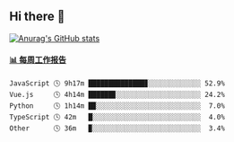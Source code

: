 ## Hi there 👋

[![Anurag's GitHub stats](https://github-readme-stats-orilights.vercel.app/api?username=orilights)](https://github.com/anuraghazra/github-readme-stats)

<!--
**OriLight152/OriLight152** is a ✨ _special_ ✨ repository because its `README.md` (this file) appears on your GitHub profile.

Here are some ideas to get you started:

- 🔭 I’m currently working on ...
- 🌱 I’m currently learning ...
- 👯 I’m looking to collaborate on ...
- 🤔 I’m looking for help with ...
- 💬 Ask me about ...
- 📫 How to reach me: ...
- 😄 Pronouns: ...
- ⚡ Fun fact: ...
-->

<!-- waka-box start -->
#### <a href="https://gist.github.com/92c8d5b388768c10efcba86e82b7c4fb" target="_blank">📊 每周工作报告</a>
```text
JavaScript 🕓 9h17m ██████████████▊░░░░░░░░░░░░░ 52.9%
Vue.js     🕓 4h14m ██████▊░░░░░░░░░░░░░░░░░░░░░ 24.2%
Python     🕓 1h14m █▉░░░░░░░░░░░░░░░░░░░░░░░░░░  7.0%
TypeScript 🕓 42m   █░░░░░░░░░░░░░░░░░░░░░░░░░░░  4.0%
Other      🕓 36m   ▉░░░░░░░░░░░░░░░░░░░░░░░░░░░  3.4%
```
<!-- Powered by https://github.com/journey-ad/waka-box-go . -->
<!-- waka-box end -->
